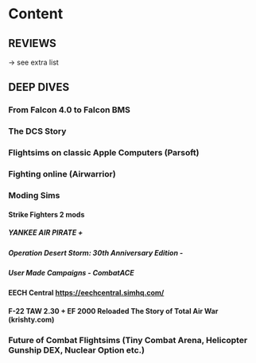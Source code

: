 # Content

## REVIEWS
-> see extra list

## DEEP DIVES
### From Falcon 4.0 to Falcon BMS
### The DCS Story
### Flightsims on classic Apple Computers (Parsoft)
### Fighting online (Airwarrior)
### Moding Sims
#### Strike Fighters 2 mods 
##### YANKEE AIR PIRATE + 
##### Operation Desert Storm: 30th Anniversary Edition - 
##### User Made Campaigns - CombatACE
#### EECH Central https://eechcentral.simhq.com/
#### F-22 TAW 2.30 + EF 2000 Reloaded The Story of Total Air War (krishty.com)
### Future of Combat Flightsims (Tiny Combat Arena, Helicopter Gunship DEX, Nuclear Option etc.)
